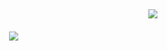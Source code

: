 <img align="right" src="https://visitor-badge.laobi.icu/badge?page_id=rajaravindp.rajaravindp" />

<h1 align="center">
    <img src="https://readme-typing-svg.herokuapp.com/?font=Calibri&size=35&center=true&vCenter=true&width=500&height=70&duration=4000&lines=Hi+There!+👋;+I'm+Aravind+Raj+Palepu!;" />
</h1>
